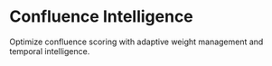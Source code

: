 # Confluence Intelligence

Optimize confluence scoring with adaptive weight management and temporal intelligence.
